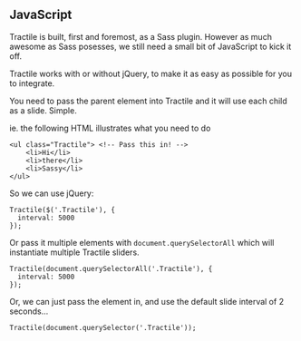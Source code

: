 ## JavaScript

Tractile is built, first and foremost, as a Sass plugin. However as much awesome as Sass posesses, we still need a small bit of JavaScript to kick it off.

Tractile works with or without jQuery, to make it as easy as possible for you to integrate.

You need to pass the parent element into Tractile and it will use each child as a slide. Simple. 

ie. the following HTML illustrates what you need to do

    <ul class="Tractile"> <!-- Pass this in! -->
        <li>Hi</li>
        <li>there</li>
        <li>Sassy</li>
    </ul>

So we can use jQuery:

    Tractile($('.Tractile'), {
      interval: 5000
    });
  
Or pass it multiple elements with `document.querySelectorAll` which will instantiate multiple Tractile sliders.
  
    Tractile(document.querySelectorAll('.Tractile'), {
      interval: 5000
    });
  

Or, we can just pass the element in, and use the default slide interval of 2 seconds...

    Tractile(document.querySelector('.Tractile'));

